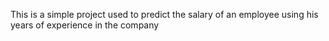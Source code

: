 This is a simple project used to predict the salary of an employee using his years of experience in the company
